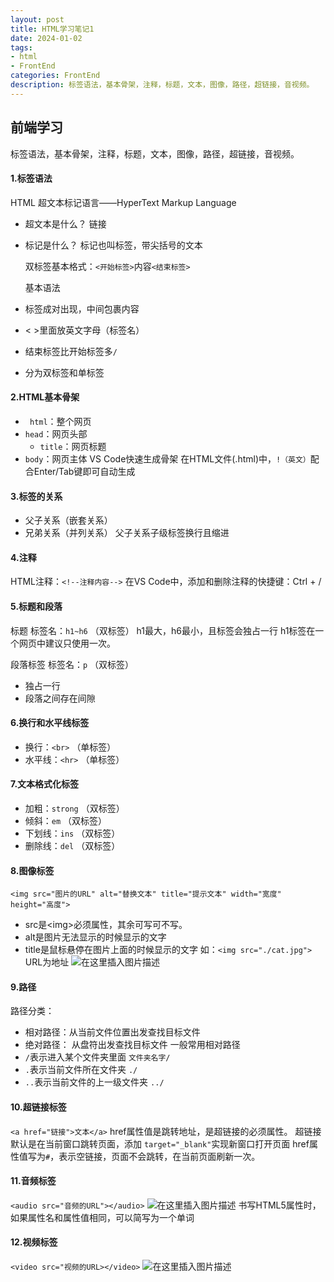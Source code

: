 ```yaml
---
layout: post
title: HTML学习笔记1
date: 2024-01-02
tags:
- html
- FrontEnd
categories: FrontEnd
description: 标签语法，基本骨架，注释，标题，文本，图像，路径，超链接，音视频。
---
```


## 前端学习

标签语法，基本骨架，注释，标题，文本，图像，路径，超链接，音视频。

<!-- more -->

#### 1.标签语法

HTML 超文本标记语言——HyperText Markup Language
- 超文本是什么？  链接

- 标记是什么？	  标记也叫标签，带尖括号的文本

  

  双标签基本格式：`<开始标签>`内容`<结束标签>`

  

  基本语法

- 标签成对出现，中间包裹内容

- < >里面放英文字母（标签名）

- 结束标签比开始标签多`/`

- 分为双标签和单标签
#### 2.HTML基本骨架
- ` html`：整个网页
- `head`：网页头部
	- `title`：网页标题 
- `body`：网页主体
VS Code快速生成骨架
在HTML文件(.html)中，`!（英文）`配合Enter/Tab键即可自动生成
#### 3.标签的关系
- 父子关系（嵌套关系）
- 兄弟关系（并列关系）
父子关系子级标签换行且缩进
#### 4.注释
HTML注释：`<!--注释内容-->`
在VS Code中，添加和删除注释的快捷键：Ctrl + /
#### 5.标题和段落
标题
标签名：`h1~h6`	（双标签）
h1最大，h6最小，且标签会独占一行
h1标签在一个网页中建议只使用一次。

段落标签
标签名：`p`	（双标签）
- 独占一行
- 段落之间存在间隙
#### 6.换行和水平线标签
- 换行：`<br>`	（单标签）
- 水平线：`<hr>`	（单标签）
#### 7.文本格式化标签
- 加粗：`strong`	（双标签）
- 倾斜：`em`		（双标签）
- 下划线：`ins`		（双标签）
- 删除线：`del`		（双标签）
#### 8.图像标签
`<img src="图片的URL" alt="替换文本" title="提示文本" width="宽度" height="高度">`
- src是\<img>必须属性，其余可写可不写。
- alt是图片无法显示的时候显示的文字
- title是鼠标悬停在图片上面的时候显示的文字
如：`<img src="./cat.jpg">`	URL为地址
![在这里插入图片描述](https://img-blog.csdnimg.cn/direct/3fb2809de55f421b84f73ce365648e08.png)
#### 9.路径
路径分类：
- 相对路径：从当前文件位置出发查找目标文件
- 绝对路径： 从盘符出发查找目标文件
一般常用相对路径
- `/`表示进入某个文件夹里面			`文件夹名字/`
- `.`表示当前文件所在文件夹			`./`
- `..`表示当前文件的上一级文件夹	`../`
####  10.超链接标签
`<a href="链接">文本</a>`
href属性值是跳转地址，是超链接的必须属性。
超链接默认是在当前窗口跳转页面，添加 `target="_blank"`实现新窗口打开页面
href属性值写为`#`，表示空链接，页面不会跳转，在当前页面刷新一次。
#### 11.音频标签
`<audio src="音频的URL"></audio>`
![在这里插入图片描述](https://img-blog.csdnimg.cn/direct/cd73a99a17824af3a139903486192f61.png)
书写HTML5属性时，如果属性名和属性值相同，可以简写为一个单词
#### 12.视频标签
`<video src="视频的URL></video>`
![在这里插入图片描述](https://img-blog.csdnimg.cn/direct/7af88656fc7e4cf1a6d5cadd689e4ecd.png)